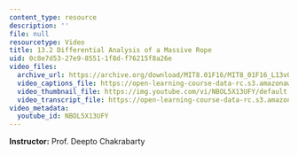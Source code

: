 ```yaml
---
content_type: resource
description: ''
file: null
resourcetype: Video
title: 13.2 Differential Analysis of a Massive Rope
uid: 0c8e7d53-27e9-8551-1f8d-f76215f8a26e
video_files:
  archive_url: https://archive.org/download/MIT8.01F16/MIT8_01F16_L13v02_360p.mp4
  video_captions_file: https://open-learning-course-data-rc.s3.amazonaws.com/8-01sc-classical-mechanics-fall-2016/fa426038719f50e993fd9e5364e6c89c_NBOL5X13UFY.vtt
  video_thumbnail_file: https://img.youtube.com/vi/NBOL5X13UFY/default.jpg
  video_transcript_file: https://open-learning-course-data-rc.s3.amazonaws.com/8-01sc-classical-mechanics-fall-2016/404503d75524611651accebf64a85fd1_NBOL5X13UFY.pdf
video_metadata:
  youtube_id: NBOL5X13UFY
---
```


**Instructor:** Prof. Deepto Chakrabarty